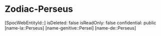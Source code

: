 ﻿---
type: Zodiac
tags:
- astro/Zodiac

---

# Zodiac-Perseus

[SpocWebEntityId::]
isDeleted: false
isReadOnly: false
confidential: public
[name-la::Perseus]
[name-genitive::Persei]
[name-de::Perseus]
